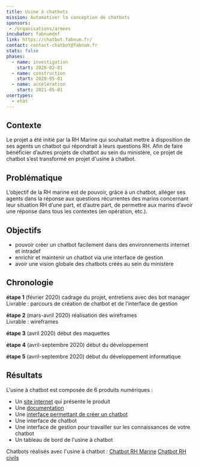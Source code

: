 ```yaml
---
title: Usine à chatbots
mission: Automatiser la conception de chatbots
sponsors:
 - /organisations/armees
incubator: fabnumdef
link: https://chatbot.fabnum.fr/
contact: contact-chatbot@fabnum.fr
stats: false
phases:
  - name: investigation
    start: 2020-02-01
  - name: construction
    start: 2020-05-01
  - name: accélération
    start: 2021-05-01
usertypes:
  - etat
---
```

## Contexte

Le projet a été initié par la RH Marine qui souhaitait mettre à disposition de ses agents un chatbot qui répondrait à leurs questions RH. Afin de faire bénéficier d’autres projets de chatbot au sein du ministère, ce projet de chatbot s’est transformé en projet d'usine à chatbot.

## Problématique

L’objectif de la RH marine est de pouvoir, grâce à un chatbot, alléger ses agents dans la réponse aux questions récurrentes des marins concernant leur situation RH d’une part, et d’autre part, de permettre aux marins d’avoir une réponse dans tous les contextes (en opération, etc.).

## Objectifs

* pouvoir créer un chatbot facilement dans des environnements internet et intradef
* enrichir et maintenir un chatbot via une interface de gestion
* avoir une vision globale des chatbots créés au sein du ministère

## Chronologie

**étape 1** (février 2020)
cadrage du projet, entretiens avec des bot manager\
Livrable : parcours de création de chatbot et de l’interface de gestion

**étape 2** (mars-avril 2020)
réalisation des wireframes\
Livrable : wireframes

**étape 3** (avril 2020)
début des maquettes

**étape 4** (avril-septembre 2020)
début du développement 

**étape 5** (avril-septembre 2020)
début du développement informatique

## Résultats

L'usine à chatbot est composée de 6 produits numériques :

* Un [site internet](https://chatbot.fabnum.fr/) qui présente le produit
* Une [documentation](https://fabrique-a-chatbots.gitbook.io/fabrique-a-chatbots/)
* Une [interface permettant de créer un chatbot](https://chatbot.fabnum.fr)
* Une interface de chatbot
* Une interface de gestion pour travailler sur les connaissances de votre chatbot
* Un tableau de bord de l'usine à chatbot

Chatbots réalisés avec l'usine à chatbot :
[Chatbot RH Marine](https://rh-marine.chatbot.fabnum.fr/chatbot/)
[Chatbot RH civils](https://gedeon.chatbot.fabnum.fr/chatbot/)
